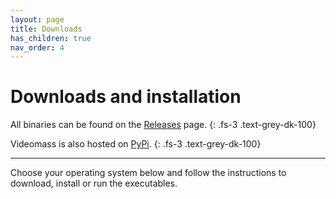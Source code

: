 ```yaml
---
layout: page
title: Downloads
has_children: true
nav_order: 4
---
```

# Downloads and installation

All binaries can be found on the [Releases](https://github.com/jeanslack/Videomass/releases) page.
{: .fs-3 .text-grey-dk-100}   

Videomass is also hosted on [PyPi](https://pypi.org/project/videomass/).
{: .fs-3 .text-grey-dk-100}   

--- 

Choose your operating system below and follow the instructions to 
download, install or run the executables. 


